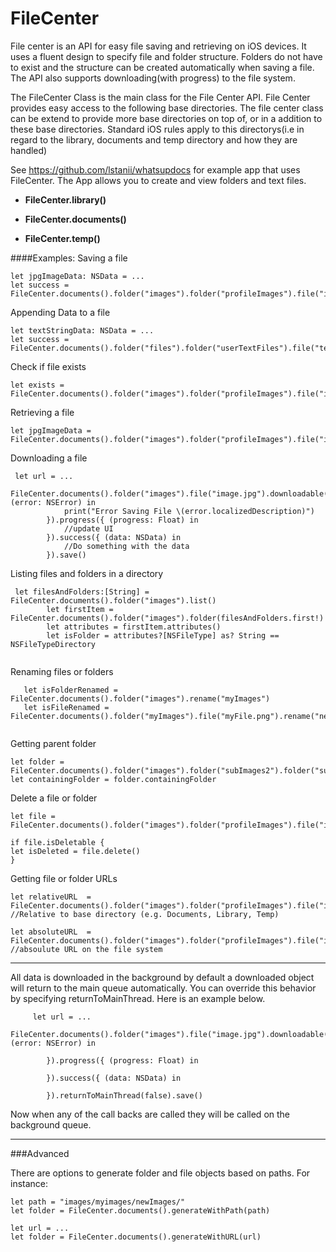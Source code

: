 # FileCenter

File center is an API for easy file saving and retrieving on iOS devices.
It uses a fluent design to specify file and folder structure. Folders do not have to exist and the structure can be created automatically when saving a file. The API also supports downloading(with progress) to the file system. 

The FileCenter Class is the main class for the File Center API. File Center provides easy access to the following base directories. The file center class can be extend to provide more base directories on top of, or in a addition to these base directories. Standard iOS rules apply to this directorys(i.e in regard to the library, documents and temp directory and how they are handled)

See https://github.com/lstanii/whatsupdocs for example app that uses FileCenter. The App allows you to create and view folders and text files.

*  **FileCenter.library()**
 
*  **FileCenter.documents()**
 
*  **FileCenter.temp()**

        
####Examples:
Saving a file
```
let jpgImageData: NSData = ...
let success = FileCenter.documents().folder("images").folder("profileImages").file("image.jpg").save(jpgImageData)

```

Appending Data to a file
```
let textStringData: NSData = ...
let success = FileCenter.documents().folder("files").folder("userTextFiles").file("textFile.txt").append(textStringData)

```

Check if file exists
```
let exists = FileCenter.documents().folder("images").folder("profileImages").file("image.jpg").exists()
```

Retrieving a file
```
let jpgImageData = FileCenter.documents().folder("images").folder("profileImages").file("image.jpg").fetch()

```

Downloading a file
```
 let url = ...

FileCenter.documents().folder("images").file("image.jpg").downloadable(url).failure({ (error: NSError) in
            print("Error Saving File \(error.localizedDescription)")
        }).progress({ (progress: Float) in
            //update UI
        }).success({ (data: NSData) in
            //Do something with the data
        }).save()
```
Listing files and folders in a directory
```
 let filesAndFolders:[String] = FileCenter.documents().folder("images").list()
        let firstItem = FileCenter.documents().folder("images").folder(filesAndFolders.first!)
        let attributes = firstItem.attributes()
        let isFolder = attributes?[NSFileType] as? String == NSFileTypeDirectory
        
```

Renaming files or folders
```
   let isFolderRenamed = FileCenter.documents().folder("images").rename("myImages")
   let isFileRenamed = FileCenter.documents().folder("myImages").file("myFile.png").rename("newName.png")
        
```

Getting parent folder
```
let folder = FileCenter.documents().folder("images").folder("subImages2").folder("subImages3")
let containingFolder = folder.containingFolder

```

Delete a file or folder
```
let file = FileCenter.documents().folder("images").folder("profileImages").file("image.jpg")

if file.isDeletable {
let isDeleted = file.delete()
}
```

Getting file or folder URLs
```
let relativeURL  = FileCenter.documents().folder("images").folder("profileImages").file("image.jpg").url() //Relative to base directory (e.g. Documents, Library, Temp)

let absoluteURL  = FileCenter.documents().folder("images").folder("profileImages").file("image.jpg").fullURL() //absoulute URL on the file system

```


---



All data is downloaded in the background by default a downloaded object will return to the main queue automatically. You can override this behavior by specifying returnToMainThread. Here is an example below.

```
     let url = ...
        FileCenter.documents().folder("images").file("image.jpg").downloadable(url).failure({ (error: NSError) in
            
        }).progress({ (progress: Float) in
            
        }).success({ (data: NSData) in
            
        }).returnToMainThread(false).save()
```

Now when any of the call backs are called they will be called on the background queue.




---


###Advanced

There are options to generate folder and file objects based on paths. 
For instance:

```
let path = "images/myimages/newImages/"
let folder = FileCenter.documents().generateWithPath(path)
```

```
let url = ...
let folder = FileCenter.documents().generateWithURL(url)
```
